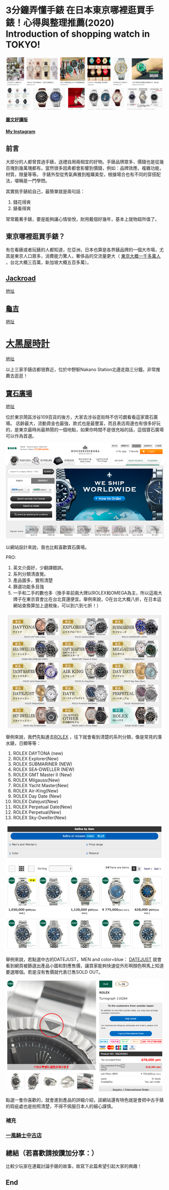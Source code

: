 # 3分鐘弄懂手錶 在日本東京哪裡逛買手錶！心得與整理推薦(2020) Introduction of shopping watch in TOKYO!
![f1](https://github.com/HCH1/blog/blob/master/fig/watch71a.png)

#### [圖文好讀版]()
#### [My Instagram](https://www.instagram.com/redbox111)

## 前言
大部分的人都曾買過手錶，送禮自用兩相宜的好物。手錶品牌眾多，價錢也是從幾百塊到幾萬塊都有。當然很多因素都會影響到價錢，例如：品牌效應，複雜功能，材質，限量等等。
手錶外型從秀氣典雅到粗曠美型，根據場合也有不同的穿搭配法，堪稱是一門學問。

其實挑手錶給自己，最簡單就是兩句話：
1. 錢花得爽
1. 錶看得爽

常常戴著手錶，要是能夠讓心情愉悅，耐用戴個好幾年，基本上就物超所值了。

## 東京哪裡逛買手錶？
有在看錶或者玩錶的人都知道，在亞洲，日本也算是各界錶品牌的一個大市場，尤其是東京人口眾多，消費能力驚人，奢侈品的交流量更大（
[東京大概一千多萬人](https://en.wikipedia.org/wiki/List_of_Asian_cities_by_population_within_city_limits)
，台北大概三百萬，新加坡大概五百多萬）。

## [Jackroad](https://www.jackroad.co.jp/shop/r/rjomaqn/)
[地址](https://www.google.com.tw/maps/place/Jackroad/@35.7089299,139.6657768,15z/data=!4m12!1m6!3m5!1s0x0:0x2b38b39b82078987!2sJackroad!8m2!3d35.7089299!4d139.6657768!3m4!1s0x0:0x2b38b39b82078987!8m2!3d35.7089299!4d139.6657768)

## [龜吉](http://www.kame-kichi.com)
[地址](https://www.google.com.tw/maps/place/%E3%81%BE%E3%81%98%E3%82%81%E3%81%AA%E3%81%A8%E3%81%91%E3%81%84%E3%82%84+%E3%81%8B%E3%82%81%E5%90%89/@35.7093504,139.6634075,17z/data=!3m1!4b1!4m5!3m4!1s0x6018f297492837e3:0xa2c571f9cbcaf172!8m2!3d35.7093504!4d139.6656015)

# [大黑屋時計](http://www.e-daikoku.com)
[地址](https://www.google.com.tw/maps/place/Daikokuya/@35.7088256,139.6633292,17z/data=!4m12!1m6!3m5!1s0x6018f290b52e0d65:0xaa808c652e8c7f13!2sDaikokuya!8m2!3d35.7088256!4d139.6655232!3m4!1s0x6018f290b52e0d65:0xaa808c652e8c7f13!8m2!3d35.7088256!4d139.6655232)

以上三家手錶店都很靠近，位於中野駅Nakano Station北邊走路三分鐘。非常推薦去逛逛！

## [寶石廣場](http://housekihiroba.jp)
[地址](https://www.google.com.tw/maps/place/HOUSEKIHIROBA+Shibuya+Main+Store/@35.6610015,139.6971715,17.44z/data=!4m8!1m2!2m1!1z5a-255-z5buj5aC0IOadseS6rOmDvea4i-iwt-WNgA!3m4!1s0x0:0x460ce819afe5cd9!8m2!3d35.6602868!4d139.6981962)

位於東京鬧區涉谷109百貨的後方，大家去涉谷逛街時不仿可覷看看這家寶石廣場。
店齡最大，流動資金也最強，款式也是最豐富，而且表店周邊也有很多好玩的，是東京最時尚最熱鬧的一個地點，如果你時間不是很充裕的話，這個寶石廣場可以作為首選。

![f1](https://github.com/HCH1/blog/blob/master/fig/watch72a.png)

以網站設計來說，我也比較喜歡寶石廣場。

PRO:
1. 英文介面好，少翻譯錯誤。
1. 系列分類清直覺。
1. 產品圖多，實照清楚
1. 篩選功能多且強
1. 一手和二手的數也多（換手率前兩大牌以ROLEX和OMEGA為主，所以這兩大牌子在東京買會比在台北買還便宜。舉例來說，O在台北大概八折，在日本這網站查換算加上退稅後，可以到六到七折！）

![f1](https://github.com/HCH1/blog/blob/master/fig/watch72b.png)

舉例來說，我們先點進去[ROLEX](https://housekihiroba.jp/shop/c/c01rx_dC/)
，往下就會看到清楚的系列分類，像是常見的潛水錶，日顯等等：
1. ROLEX DAYTONA (new)
1. ROLEX Explorer(New)
1. ROLEX SUBMARINER (NEW)
1. ROLEX SEA-DWELLER (NEW)
1. ROLEX GMT Master II (New)
1. ROLEX Milgauss(New)
1. ROLEX Yacht Master(New)
1. ROLEX Air-King(New)
1. ROLEX Day Date (New)
1. ROLEX Datejust(New)
1. ROLEX Perpetual Date(New)
1. ROLEX Perpetual(New)
1. ROLEX Sky-Dweller(New)

![f1](https://github.com/HCH1/blog/blob/master/fig/watch72d.png)

舉例來說，若點選中古的DATEJUST，MEN and color=blue：
[DATEJUST](https://housekihiroba.jp/shop/c/c01rxus08_dC/?filtercode1=m&filtercode2=bl)
就會看到網頁被篩選出產品小圖和對應售價，讓買家能夠快速從外形啊顏色啊馬上知道要選哪個。若是沒有售價就代表已售SOLD OUT。

![f1](https://github.com/HCH1/blog/blob/master/fig/watch72e.png)

點選一隻你喜歡的，就會進到產品的詳細介紹，該網站還有特色就是會把中古手錶的瑕疵處也是拍照清楚，不得不佩服日本人的細心謹慎。

### 補充
### [一風騎士中古店](https://www.ippuukishi.co.jp/)

## 總結（若喜歡請按讚加分享：）
比較少玩家在連載討論手錶的故事，故寫下此篇希望引起大家的興趣！

## End
